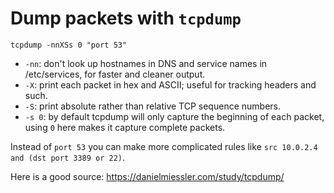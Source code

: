 # Dump packets with `tcpdump`

```
tcpdump -nnXSs 0 "port 53"
```

- `-nn`: don't look up hostnames in DNS and service names in /etc/services, for faster and cleaner output.
- `-X`: print each packet in hex and ASCII; useful for tracking headers and such.
- `-S`: print absolute rather than relative TCP sequence numbers.
- `-s 0`: by default tcpdump will only capture the beginning of each packet, using `0` here makes it capture complete packets.

Instead of `port 53` you can make more complicated rules like `src 10.0.2.4 and (dst port 3389 or 22)`.

Here is a good source: https://danielmiessler.com/study/tcpdump/
